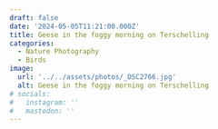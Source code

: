 ```yaml
---
draft: false
date: '2024-05-05T11:21:00.000Z'
title: Geese in the foggy morning on Terschelling
categories:
  - Nature Photography
  - Birds
image:
  url: '../../assets/photos/_DSC2766.jpg'
  alt: Geese in the foggy morning on Terschelling
# socials:
#   instagram: ''
#   mastodon: ''
---
```

